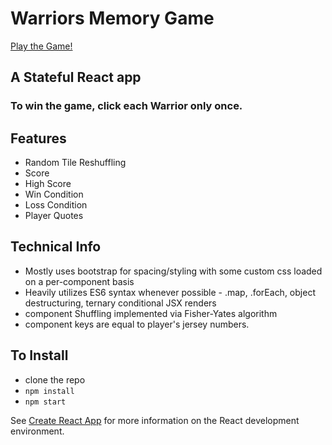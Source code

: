 # Warriors Memory Game
[Play the Game!](https://scotteratigan.github.io/click-game/)

## A Stateful React app

### To win the game, click each Warrior only once.

## Features
- Random Tile Reshuffling
- Score
- High Score
- Win Condition
- Loss Condition
- Player Quotes

## Technical Info
- Mostly uses bootstrap for spacing/styling with some custom css loaded on a per-component basis
- Heavily utilizes ES6 syntax whenever possible - .map, .forEach, object destructuring, ternary conditional JSX renders
- <Tile /> component Shuffling implemented via Fisher-Yates algorithm
- <Tile /> component keys are equal to player's jersey numbers.

## To Install
- clone the repo
- `npm install`
- `npm start`

See [Create React App](https://github.com/facebook/create-react-app) for more information on the React development environment.
